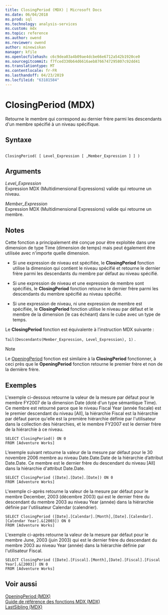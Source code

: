 ```yaml
---
title: ClosingPeriod (MDX) | Microsoft Docs
ms.date: 06/04/2018
ms.prod: sql
ms.technology: analysis-services
ms.custom: mdx
ms.topic: reference
ms.author: owend
ms.reviewer: owend
author: minewiskan
manager: kfile
ms.openlocfilehash: c6c9dea03a4b09ae4dcbe66e6712a542b1920ce0
ms.sourcegitcommit: f7fced330b64d6616aeb8766747295807c92dd41
ms.translationtype: MT
ms.contentlocale: fr-FR
ms.lasthandoff: 04/23/2019
ms.locfileid: "63181584"
---
```

# <a name="closingperiod-mdx"></a>ClosingPeriod (MDX)


  Retourne le membre qui correspond au dernier frère parmi les descendants d'un membre spécifié à un niveau spécifique.  
  
## <a name="syntax"></a>Syntaxe  
  
```  
  
ClosingPeriod( [ Level_Expression [ ,Member_Expression ] ] )  
```  
  
## <a name="arguments"></a>Arguments  
 *Level_Expression*  
 Expression MDX (Multidimensional Expressions) valide qui retourne un niveau.  
  
 *Member_Expression*  
 Expression MDX (Multidimensional Expressions) valide qui retourne un membre.  
  
## <a name="remarks"></a>Notes  
 Cette fonction a principalement été conçue pour être exploitée dans une dimension de type Time (dimension de temps) mais peut également être utilisée avec n'importe quelle dimension.  
  
-   Si une expression de niveau est spécifiée, le **ClosingPeriod** fonction utilise la dimension qui contient le niveau spécifié et retourne le dernier frère parmi les descendants du membre par défaut au niveau spécifié.  
  
-   Si une expression de niveau et une expression de membre sont spécifiés, le **ClosingPeriod** fonction retourne le dernier frère parmi les descendants du membre spécifié au niveau spécifié.  
  
-   Si une expression de niveau, ni une expression de membre est spécifiée, le **ClosingPeriod** fonction utilise le niveau par défaut et le membre de la dimension (le cas échéant) dans le cube avec un type de temps.  
  
 Le **ClosingPeriod** fonction est équivalente à l’instruction MDX suivante :  
  
 `Tail(Descendants(Member_Expression, Level_Expression), 1)` .  
  
> [!NOTE]  
>  Le [OpeningPeriod](../mdx/openingperiod-mdx.md) fonction est similaire à la **ClosingPeriod** fonctionner, à ceci près que le **OpeningPeriod** fonction retourne le premier frère et non de la dernière frère.  
  
## <a name="examples"></a>Exemples  
 L'exemple ci-dessous retourne la valeur de la mesure par défaut pour le membre FY2007 de la dimension Date (doté d'un type sémantique Time). Ce membre est retourné parce que le niveau Fiscal Year (année fiscale) est le premier descendant du niveau [All], la hiérarchie Fiscal est la hiérarchie par défaut parce qu'elle est la première hiérarchie définie par l'utilisateur dans la collection des hiérarchies, et le membre FY2007 est le dernier frère de la hiérarchie à ce niveau.  
  
```  
SELECT ClosingPeriod() ON 0  
FROM [Adventure Works]  
```  
  
 L’exemple suivant retourne la valeur de la mesure par défaut pour le 30 novembre 2006 membre au niveau Date.Date.Date de la hiérarchie d’attribut Date.Date. Ce membre est le dernier frère du descendant du niveau [All] dans la hiérarchie d'attribut Date.Date.  
  
```  
SELECT ClosingPeriod ([Date].[Date].[Date]) ON 0  
FROM [Adventure Works]  
```  
  
 L'exemple ci-après retourne la valeur de la mesure par défaut pour le membre December, 2003 (décembre 2003) qui est le dernier frère du descendant du membre 2003 au niveau Year (année) dans la hiérarchie définie par l'utilisateur Calendar (calendrier).  
  
```  
SELECT ClosingPeriod ([Date].[Calendar].[Month],[Date].[Calendar].[Calendar Year].&[2003]) ON 0  
FROM [Adventure Works]  
```  
  
 L'exemple ci-après retourne la valeur de la mesure par défaut pour le membre June, 2003 (juin 2003) qui est le dernier frère du descendant du membre 2003 au niveau Year (année) dans la hiérarchie définie par l'utilisateur Fiscal.  
  
```  
SELECT ClosingPeriod ([Date].[Fiscal].[Month],[Date].[Fiscal].[Fiscal Year].&[2003]) ON 0  
FROM [Adventure Works]  
```  
  
## <a name="see-also"></a>Voir aussi  
 [OpeningPeriod &#40;MDX&#41;](../mdx/openingperiod-mdx.md)   
 [Guide de référence des fonctions MDX &#40;MDX&#41;](../mdx/mdx-function-reference-mdx.md)   
 [LastSibling &#40;MDX&#41;](../mdx/lastsibling-mdx.md)  
  
  
